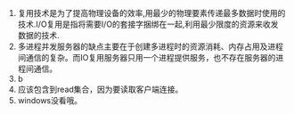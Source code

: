 1. 复用技术是为了提高物理设备的效率,用最少的物理要素传递最多数据时使用的技术.I/O复用是指将需要I/O的套接字捆绑在一起,利用最少限度的资源来收发数据的技术.
2. 多进程并发服务器的缺点主要在于创建多进程时的资源消耗、内存占用及进程间通信的复杂。而IO复用服务器只用一个进程提供服务，也不存在服务器的进程间通信。
3. b 
4. 应该包含到read集合，因为要读取客户端连接。
5. windows没看哦。